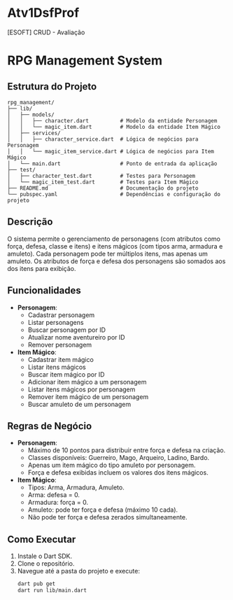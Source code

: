 # Atv1DsfProf
[ESOFT] CRUD - Avaliação

# RPG Management System

## Estrutura do Projeto

```
rpg_management/
├── lib/
│   ├── models/
│   │   ├── character.dart          # Modelo da entidade Personagem
│   │   └── magic_item.dart         # Modelo da entidade Item Mágico
│   ├── services/
│   │   ├── character_service.dart  # Lógica de negócios para Personagem
│   │   └── magic_item_service.dart # Lógica de negócios para Item Mágico
│   └── main.dart                   # Ponto de entrada da aplicação
├── test/
│   ├── character_test.dart         # Testes para Personagem
│   └── magic_item_test.dart        # Testes para Item Mágico
├── README.md                       # Documentação do projeto
└── pubspec.yaml                    # Dependências e configuração do projeto
```

## Descrição

O sistema permite o gerenciamento de personagens (com atributos como força, defesa, classe e itens) e itens mágicos (com tipos arma, armadura e amuleto). Cada personagem pode ter múltiplos itens, mas apenas um amuleto. Os atributos de força e defesa dos personagens são somados aos dos itens para exibição.

## Funcionalidades

- **Personagem**:
  - Cadastrar personagem
  - Listar personagens
  - Buscar personagem por ID
  - Atualizar nome aventureiro por ID
  - Remover personagem
- **Item Mágico**:
  - Cadastrar item mágico
  - Listar itens mágicos
  - Buscar item mágico por ID
  - Adicionar item mágico a um personagem
  - Listar itens mágicos por personagem
  - Remover item mágico de um personagem
  - Buscar amuleto de um personagem

## Regras de Negócio

- **Personagem**:
  - Máximo de 10 pontos para distribuir entre força e defesa na criação.
  - Classes disponíveis: Guerreiro, Mago, Arqueiro, Ladino, Bardo.
  - Apenas um item mágico do tipo amuleto por personagem.
  - Força e defesa exibidas incluem os valores dos itens mágicos.
- **Item Mágico**:
  - Tipos: Arma, Armadura, Amuleto.
  - Arma: defesa = 0.
  - Armadura: força = 0.
  - Amuleto: pode ter força e defesa (máximo 10 cada).
  - Não pode ter força e defesa zerados simultaneamente.

## Como Executar

1. Instale o Dart SDK.
2. Clone o repositório.
3. Navegue até a pasta do projeto e execute:
   ```bash
   dart pub get
   dart run lib/main.dart
